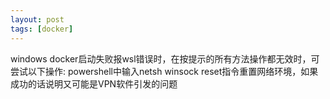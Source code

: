 ```yaml
---
layout: post
tags: [docker]
---
```

windows docker启动失败报wsl错误时，在按提示的所有方法操作都无效时，可尝试以下操作:
powershell中输入netsh winsock reset指令重置网络环境，如果成功的话说明又可能是VPN软件引发的问题